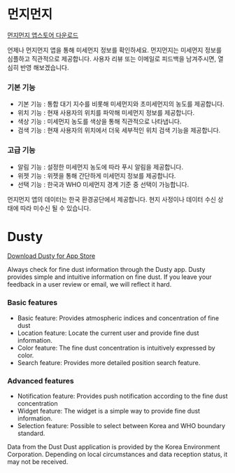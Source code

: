 # 먼지먼지

[먼지먼지 앱스토어 다운로드](https://itunes.apple.com/kr/app/먼지먼지/id1346903675?l=en&mt=8)

언제나 먼지먼지 앱을 통해 미세먼지 정보를 확인하세요. 먼지먼지는 미세먼지 정보를 심플하고 직관적으로 제공합니다. 사용자 리뷰 또는 이메일로 피드백을 남겨주시면, 열심히 반영 해보겠습니다.

### 기본 기능

- 기본 기능 : 통합 대기 지수를 비롯해 미세먼지와 초미세먼지의 농도를 제공합니다.
- 위치 기능 : 현재 사용자의 위치를 파악해 미세먼지 정보를 제공합니다.
- 색상 기능 : 미세먼지 농도를 색상을 통해 직관적으로 나타냅니다.
- 검색 기능 : 현재 사용자의 위치에서 더욱 세부적인 위치 검색 기능을 제공합니다.

### 고급 기능

- 알림 기능 : 설정한 미세먼지 농도에 따라 푸시 알림을 제공합니다.
- 위젯 기능 : 위젯을 통해 간단하게 미세먼지 정보를 제공합니다.
- 선택 기능 : 한국과 WHO 미세먼지 경계 기준 중 선택이 가능합니다.

먼지먼지 앱의 데이터는 한국 환경공단에서 제공합니다. 현지 사정이나 데이터 수신 상태에 따라 미수신 될 수 있습니다.



# Dusty

[Download Dusty for App Store](https://itunes.apple.com/kr/app/먼지먼지/id1346903675?l=en&mt=8)

Always check for fine dust information through the Dusty app. Dusty provides simple and intuitive information on fine dust. If you leave your feedback in a user review or email, we will reflect it hard.

### Basic features

- Basic feature: Provides atmospheric indices and concentration of fine dust
- Location feature: Locate the current user and provide fine dust information.
- Color feature: The fine dust concentration is intuitively expressed by color.
- Search feature: Provides more detailed position search feature.

### Advanced features

- Notification feature: Provides push notification according to the fine dust concentration
- Widget feature: The widget is a simple way to provide fine dust information.
- Selection feature: Possible to select between Korea and WHO boundary standard.

Data from the Dust Dust application is provided by the Korea Environment Corporation. Depending on local circumstances and data reception status, it may not be received.